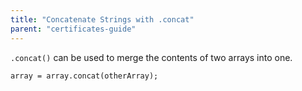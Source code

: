 ```yaml
---
title: "Concatenate Strings with .concat"
parent: "certificates-guide"
---
```


`.concat()` can be used to merge the contents of two arrays into one.

    array = array.concat(otherArray);
